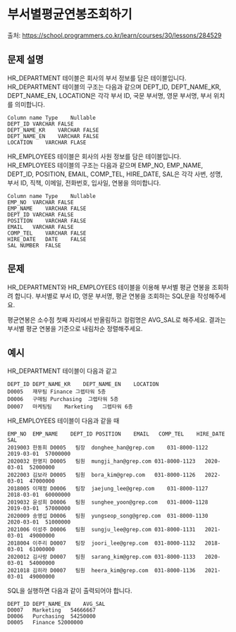 # 부서별평균연봉조회하기

출처: https://school.programmers.co.kr/learn/courses/30/lessons/284529

## 문제 설명

HR_DEPARTMENT 테이블은 회사의 부서 정보를 담은 테이블입니다. HR_DEPARTMENT 테이블의 구조는 다음과 같으며 DEPT_ID, DEPT_NAME_KR, DEPT_NAME_EN, LOCATION은 각각 부서 ID, 국문 부서명, 영문 부서명, 부서 위치를 의미합니다.

```
Column name	Type	Nullable
DEPT_ID	VARCHAR	FALSE
DEPT_NAME_KR	VARCHAR	FALSE
DEPT_NAME_EN	VARCHAR	FALSE
LOCATION	VARCHAR	FLASE
```

HR_EMPLOYEES 테이블은 회사의 사원 정보를 담은 테이블입니다. HR_EMPLOYEES 테이블의 구조는 다음과 같으며 EMP_NO, EMP_NAME, DEPT_ID, POSITION, EMAIL, COMP_TEL, HIRE_DATE, SAL은 각각 사번, 성명, 부서 ID, 직책, 이메일, 전화번호, 입사일, 연봉을 의미합니다.

```
Column name	Type	Nullable
EMP_NO	VARCHAR	FALSE
EMP_NAME	VARCHAR	FALSE
DEPT_ID	VARCHAR	FALSE
POSITION	VARCHAR	FALSE
EMAIL	VARCHAR	FALSE
COMP_TEL	VARCHAR	FALSE
HIRE_DATE	DATE	FALSE
SAL	NUMBER	FALSE
```

## 문제

HR_DEPARTMENT와 HR_EMPLOYEES 테이블을 이용해 부서별 평균 연봉을 조회하려 합니다. 부서별로 부서 ID, 영문 부서명, 평균 연봉을 조회하는 SQL문을 작성해주세요.

평균연봉은 소수점 첫째 자리에서 반올림하고 컬럼명은 AVG_SAL로 해주세요.
결과는 부서별 평균 연봉을 기준으로 내림차순 정렬해주세요.

## 예시

HR_DEPARTMENT 테이블이 다음과 같고

```
DEPT_ID	DEPT_NAME_KR	DEPT_NAME_EN	LOCATION
D0005	재무팀	Finance	그렙타워 5층
D0006	구매팀	Purchasing	그렙타워 5층
D0007	마케팅팀	Marketing	그렙타워 6층
```

HR_EMPLOYEES 테이블이 다음과 같을 때

```
EMP_NO	EMP_NAME	DEPT_ID	POSITION	EMAIL	COMP_TEL	HIRE_DATE	SAL
2019003	한동희	D0005	팀장	donghee_han@grep.com	031-8000-1122	2019-03-01	57000000
2020032	한명지	D0005	팀원	mungji_han@grep.com	031-8000-1123	2020-03-01	52000000
2022003	김보라	D0005	팀원	bora_kim@grep.com	031-8000-1126	2022-03-01	47000000
2018005	이재정	D0006	팀장	jaejung_lee@grep.com	031-8000-1127	2018-03-01	60000000
2019032	윤성희	D0006	팀원	sunghee_yoon@grep.com	031-8000-1128	2019-03-01	57000000
2020009	송영섭	D0006	팀원	yungseop_song@grep.com	031-8000-1130	2020-03-01	51000000
2021006	이성주	D0006	팀원	sungju_lee@grep.com	031-8000-1131	2021-03-01	49000000
2018004	이주리	D0007	팀장	joori_lee@grep.com	031-8000-1132	2018-03-01	61000000
2020012	김사랑	D0007	팀원	sarang_kim@grep.com	031-8000-1133	2020-03-01	54000000
2021018	김히라	D0007	팀원	heera_kim@grep.com	031-8000-1136	2021-03-01	49000000
```

SQL을 실행하면 다음과 같이 출력되어야 합니다.

```
DEPT_ID	DEPT_NAME_EN	AVG_SAL
D0007	Marketing	54666667
D0006	Purchasing	54250000
D0005	Finance	52000000
```
